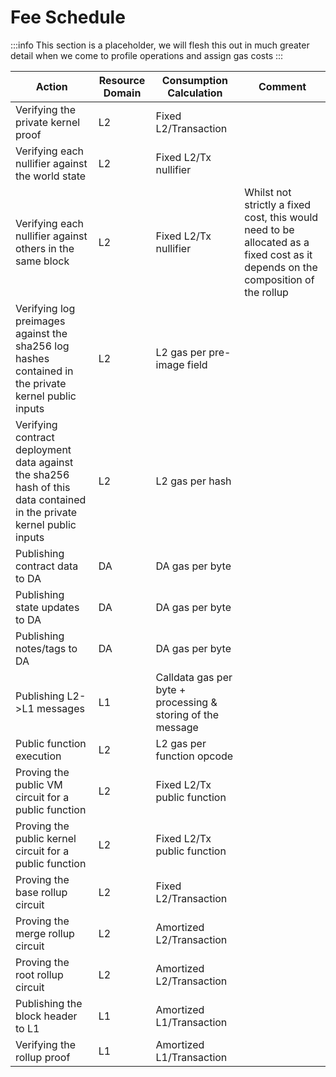 # Fee Schedule

:::info
This section is a placeholder, we will flesh this out in much greater detail when we come to profile operations and assign gas costs
:::

<!-- prettier-ignore -->
| Action | Resource Domain | Consumption Calculation | Comment |
| -------- | -------- | -------- | ------- |
| Verifying the private kernel proof | L2 | Fixed L2/Transaction | |
| Verifying each nullifier against the world state    | L2     | Fixed L2/Tx nullifier     | |
| Verifying each nullifier against others in the same block     | L2     | Fixed L2/Tx nullifier     | Whilst not strictly a fixed cost, this would need to be allocated as a fixed cost as it depends on the composition of the rollup |
| Verifying log preimages against the sha256 log hashes contained in the private kernel public inputs | L2 | L2 gas per pre-image field | |
| Verifying contract deployment data against the sha256 hash of this data contained in the private kernel public inputs | L2 | L2 gas per hash | |  
| Publishing contract data to DA     | DA     | DA gas per byte     | |
| Publishing state updates to DA     | DA     | DA gas per byte     | |
| Publishing notes/tags to DA    | DA     | DA gas per byte     | |
| Publishing L2->L1 messages | L1 | Calldata gas per byte + processing & storing of the message | |
| Public function execution    | L2     | L2 gas per function opcode     | |
| Proving the public VM circuit for a public function     | L2     | Fixed L2/Tx public function     | |
| Proving the public kernel circuit for a public function    | L2     | Fixed L2/Tx public function   | |
| Proving the base rollup circuit | L2 | Fixed L2/Transaction |
| Proving the merge rollup circuit | L2 | Amortized L2/Transaction |
| Proving the root rollup circuit | L2 | Amortized L2/Transaction |
| Publishing the block header to L1 | L1 | Amortized L1/Transaction |
| Verifying the rollup proof | L1 | Amortized L1/Transaction |